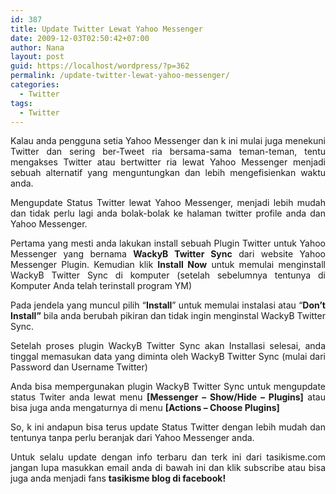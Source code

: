 ```yaml
---
id: 387
title: Update Twitter Lewat Yahoo Messenger
date: 2009-12-03T02:50:42+07:00
author: Nana
layout: post
guid: https://localhost/wordpress/?p=362
permalink: /update-twitter-lewat-yahoo-messenger/
categories:
  - Twitter
tags:
  - Twitter
---
```

<div style="text-align: justify;">
  <p>
    Kalau anda pengguna setia Yahoo Messenger dan k ini mulai juga menekuni Twitter dan sering ber-Tweet ria bersama-sama teman-teman, tentu mengakses Twitter atau bertwitter ria lewat Yahoo Messenger menjadi sebuah alternatif yang menguntungkan dan lebih mengefisienkan waktu anda.
  </p>
  
  <p>
    Mengupdate Status Twitter lewat Yahoo Messenger, menjadi lebih mudah dan tidak perlu lagi anda bolak-bolak ke halaman twitter profile anda dan Yahoo Messenger.
  </p>
  
  <p>
    Pertama yang mesti anda lakukan install sebuah Plugin Twitter untuk Yahoo Messenger yang bernama <strong>WackyB Twitter Sync</strong> dari website Yahoo Messenger Plugin. Kemudian klik <strong>Install Now</strong> untuk memulai menginstall WackyB Twitter Sync di komputer (setelah sebelumnya tentunya di Komputer Anda telah terinstall program YM)
  </p>
  
  <p>
    Pada jendela yang muncul pilih “<strong>Install</strong>” untuk memulai instalasi atau “<strong>Don’t Install”</strong> bila anda berubah pikiran dan tidak ingin menginstal WackyB Twitter Sync.
  </p>
  
  <p>
    Setelah proses plugin WackyB Twitter Sync akan Installasi selesai, anda tinggal memasukan data yang diminta oleh WackyB Twitter Sync (mulai dari Password dan Username Twitter)
  </p>
  
  <p>
    Anda bisa mempergunakan plugin WackyB Twitter Sync untuk mengupdate status Twiter anda lewat menu <strong>[Messenger – Show/Hide – Plugins]</strong> atau bisa juga anda mengaturnya di menu <strong>[Actions – Choose Plugins] </strong>
  </p>
  
  <p>
    So, k ini andapun bisa terus update Status Twitter dengan lebih mudah dan tentunya tanpa perlu beranjak dari Yahoo Messenger anda.
  </p>
  
  <p>
    Untuk selalu update dengan info terbaru dan terk ini dari tasikisme.com jangan lupa masukkan email anda di bawah ini dan klik subscribe atau bisa juga anda menjadi fans <strong>tasikisme blog di facebook! </strong>
  </p></p>
</div>